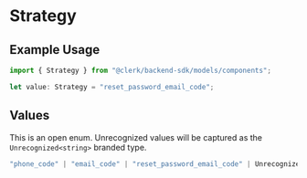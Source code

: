 # Strategy

## Example Usage

```typescript
import { Strategy } from "@clerk/backend-sdk/models/components";

let value: Strategy = "reset_password_email_code";
```

## Values

This is an open enum. Unrecognized values will be captured as the `Unrecognized<string>` branded type.

```typescript
"phone_code" | "email_code" | "reset_password_email_code" | Unrecognized<string>
```